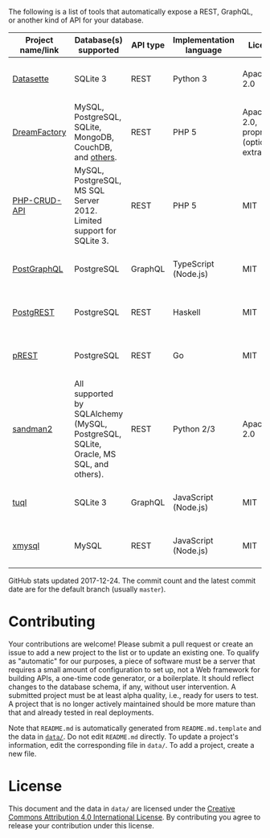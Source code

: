 The following is a list of tools that automatically expose a REST, GraphQL, or another kind of API for your database.

|                          Project name/link                           |                                       Database(s) supported                                       | API type | Implementation language |                  License                  |                      GitHub stats                       |   Notes    |
|----------------------------------------------------------------------|---------------------------------------------------------------------------------------------------|----------|-------------------------|-------------------------------------------|---------------------------------------------------------|------------|
| [Datasette](https://github.com/simonw/datasette)                     | SQLite 3                                                                                          | REST     | Python 3                | Apache 2.0                                | 1095&nbsp;★; 253&nbsp;commits, latest&nbsp;2017-12-15   | Read-only. |
| [DreamFactory](https://github.com/dreamfactorysoftware/dreamfactory) | MySQL, PostgreSQL, SQLite, MongoDB, CouchDB, and [others](https://www.dreamfactory.com/products). | REST     | PHP 5                   | Apache 2.0, proprietary (optional extras) | 727&nbsp;★; 760&nbsp;commits, latest&nbsp;2017-11-16    |            |
| [PHP-CRUD-API](https://github.com/mevdschee/php-crud-api)            | MySQL, PostgreSQL, MS SQL Server 2012. Limited support for SQLite 3.                              | REST     | PHP 5                   | MIT                                       | 1226&nbsp;★; 1004&nbsp;commits, latest&nbsp;2017-11-19  |            |
| [PostGraphQL](https://github.com/postgraphql/postgraphql)            | PostgreSQL                                                                                        | GraphQL  | TypeScript (Node.js)    | MIT                                       | 4508&nbsp;★; 665&nbsp;commits, latest&nbsp;2017-12-19   |            |
| [PostgREST](https://github.com/begriffs/postgrest)                   | PostgreSQL                                                                                        | REST     | Haskell                 | MIT                                       | 10072&nbsp;★; 1351&nbsp;commits, latest&nbsp;2017-12-12 |            |
| [pREST](https://github.com/prest/prest)                              | PostgreSQL                                                                                        | REST     | Go                      | MIT                                       | 1557&nbsp;★; 400&nbsp;commits, latest&nbsp;2017-12-20   |            |
| [sandman2](https://github.com/jeffknupp/sandman2)                    | All supported by SQLAlchemy (MySQL, PostgreSQL, SQLite, Oracle, MS SQL, and others).              | REST     | Python 2/3              | Apache 2.0                                | 645&nbsp;★; 129&nbsp;commits, latest&nbsp;2017-03-06    |            |
| [tuql](https://github.com/bradleyboy/tuql)                           | SQLite 3                                                                                          | GraphQL  | JavaScript (Node.js)    | MIT                                       | 176&nbsp;★; 34&nbsp;commits, latest&nbsp;2017-11-22     | Read-only. |
| [xmysql](https://github.com/o1lab/xmysql)                            | MySQL                                                                                             | REST     | JavaScript (Node.js)    | MIT                                       | 1678&nbsp;★; 205&nbsp;commits, latest&nbsp;2017-12-07   |            |


GitHub stats updated 2017-12-24. The commit count and the latest commit date are for the default branch (usually `master`).

# Contributing

Your contributions are welcome! Please submit a pull request or create an issue to add a new project to the list or to update an existing one. To qualify as "automatic" for our purposes, a piece of software must be a server that requires a small amount of configuration to set up, not a Web framework for building APIs, a one-time code generator, or a boilerplate. It should reflect changes to the database schema, if any, without user intervention. A submitted project must be at least alpha quality, i.e., ready for users to test. A project that is no longer actively maintained should be more mature than that and already tested in real deployments.

Note that `README.md` is automatically generated from `README.md.template` and the data in [`data/`](./data/). Do not edit `README.md` directly. To update a project's information, edit the corresponding file in `data/`. To add a project, create a new file.

# License

This document and the data in `data/` are licensed under the [Creative Commons Attribution 4.0 International License](http://creativecommons.org/licenses/by/4.0/). By contributing you agree to release your contribution under this license.
